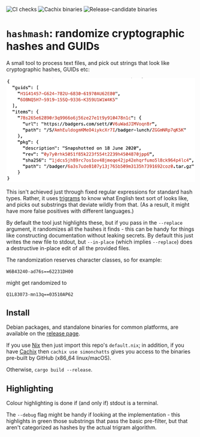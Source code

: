 ![CI checks](https://github.com/simonchatts/hashmash/workflows/CI%20checks/badge.svg)
![Cachix binaries](https://github.com/simonchatts/hashmash/workflows/Cachix%20binaries/badge.svg)
![Release-candidate binaries](https://github.com/simonchatts/hashmash/workflows/Release-candidate%20binaries/badge.svg)

# `hashmash`: randomize cryptographic hashes and GUIDs

A small tool to process text files, and pick out strings that look like
cryptographic hashes, GUIDs etc:

![A screenshot of a sample with highlighted hashes](https://github.com/simonchatts/hashmash/blob/main/example.png?raw=true)

This isn't achieved just through fixed regular expressions for standard hash
types.  Rather, it uses [trigrams](https://en.wikipedia.org/wiki/Trigram) to
know what English text sort of looks like, and picks out substrings that
deviate wildly from that. (As a result, it might have more false positives with
different languages.)

By default the tool just highlights these, but if you pass in the `--replace`
argument, it randomizes all the hashes it finds - this can be handy for things
like constructing documentation without leaking secrets. By default this just
writes the new file to stdout, but `--in-place` (which implies `--replace`)
does a destructive in-place edit of all the provided files.

The randomization reserves character classes, so for example:

    W6B43240-ad76s==62231DH00

might get randomized to

    Q1L83073-mn13q==03510AP62

## Install

Debian packages, and standalone binaries for common platforms, are available on the [release page](https://github.com/simonchatts/hashmash/releases).

If you use [Nix](https://nixos.org) then just import this repo's
`default.nix`; in addition, if you have [Cachix](https://cachix.org) then
`cachix use simonchatts` gives you access to the binaries pre-built by GitHub
(x86_64 linux/macOS).

Otherwise, `cargo build --release`.

## Highlighting

Colour highlighting is done if (and only if) stdout is a terminal.

The `--debug` flag might be handy if looking at the implementation - this
highlights in green those substrings that pass the basic pre-filter, but that
aren't categorized as hashes by the actual trigram algorithm.
